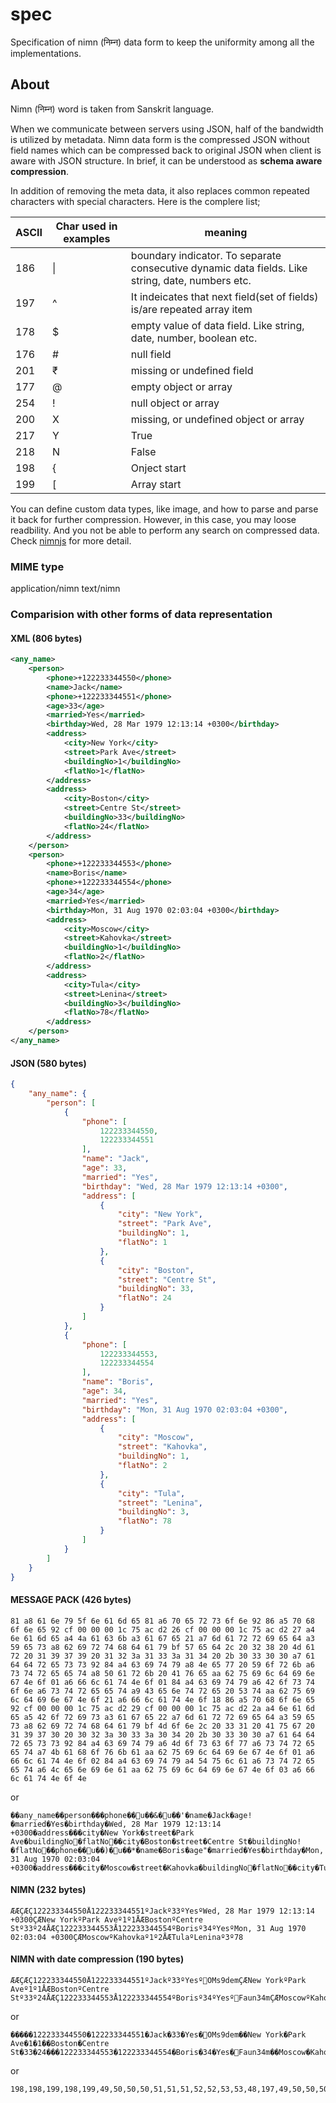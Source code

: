 # spec
Specification of nimn (निम्न) data form to keep the uniformity among all the implementations.

## About
Nimn (निम्न) word is taken from Sanskrit language.

When we communicate between servers using JSON, half of the bandwidth is utilized by metadata. Nimn data form is the compressed JSON without field names which can be compressed back to original JSON when client is aware with JSON structure. In brief, it can be understood as **schema aware compression**.

In addition of removing the meta data, it also replaces common repeated characters with special characters. Here is the complere list;


| ASCII  | Char used in examples  | meaning  |
|----|----|----|
| 186 |  \| | boundary indicator. To separate consecutive dynamic data fields. Like string, date, numbers etc. |
| 197 |  ^ | It indeicates that next field(set of fields) is/are repeated array item|
| 178 |  $ | empty value of data field. Like string, date, number, boolean etc.|
| 176 |  # | null field|
| 201 |  ₹ | missing or undefined field|
| 177 |  @ | empty object or array|
| 254 |  ! | null object or array|
| 200 |  X | missing, or undefined object or array|
| 217 |  Y | True|
| 218 |  N | False|
| 198 |  { | Onject start|
| 199 |  \[ | Array start|

You can define custom data types, like image, and how to parse and parse it back for further compression. However, in this case, you may loose readbility. And you not be able to perform any search on compressed data. Check [nimnjs](https://github.com/nimndata/nimnjs-node) for more detail.

### MIME type

application/nimn
text/nimn

### Comparision with other forms of data representation

#### XML (806 bytes)
```xml
<any_name>
    <person>
        <phone>+122233344550</phone>
        <name>Jack</name>
        <phone>+122233344551</phone>
        <age>33</age>
        <married>Yes</married>
        <birthday>Wed, 28 Mar 1979 12:13:14 +0300</birthday>
        <address>
            <city>New York</city>
            <street>Park Ave</street>
            <buildingNo>1</buildingNo>
            <flatNo>1</flatNo>
        </address>
        <address>
            <city>Boston</city>
            <street>Centre St</street>
            <buildingNo>33</buildingNo>
            <flatNo>24</flatNo>
        </address>
    </person>
    <person>
        <phone>+122233344553</phone>
        <name>Boris</name>
        <phone>+122233344554</phone>
        <age>34</age>
        <married>Yes</married>
        <birthday>Mon, 31 Aug 1970 02:03:04 +0300</birthday>
        <address>
            <city>Moscow</city>
            <street>Kahovka</street>
            <buildingNo>1</buildingNo>
            <flatNo>2</flatNo>
        </address>
        <address>
            <city>Tula</city>
            <street>Lenina</street>
            <buildingNo>3</buildingNo>
            <flatNo>78</flatNo>
        </address>
    </person>
</any_name>
```

#### JSON (580 bytes)
```json
{
    "any_name": {
        "person": [
            {
                "phone": [
                    122233344550,
                    122233344551
                ],
                "name": "Jack",
                "age": 33,
                "married": "Yes",
                "birthday": "Wed, 28 Mar 1979 12:13:14 +0300",
                "address": [
                    {
                        "city": "New York",
                        "street": "Park Ave",
                        "buildingNo": 1,
                        "flatNo": 1
                    },
                    {
                        "city": "Boston",
                        "street": "Centre St",
                        "buildingNo": 33,
                        "flatNo": 24
                    }
                ]
            },
            {
                "phone": [
                    122233344553,
                    122233344554
                ],
                "name": "Boris",
                "age": 34,
                "married": "Yes",
                "birthday": "Mon, 31 Aug 1970 02:03:04 +0300",
                "address": [
                    {
                        "city": "Moscow",
                        "street": "Kahovka",
                        "buildingNo": 1,
                        "flatNo": 2
                    },
                    {
                        "city": "Tula",
                        "street": "Lenina",
                        "buildingNo": 3,
                        "flatNo": 78
                    }
                ]
            }
        ]
    }
}
```

#### MESSAGE PACK (426 bytes)
```
81 a8 61 6e 79 5f 6e 61 6d 65 81 a6 70 65 72 73 6f 6e 92 86 a5 70 68 6f 6e 65 92 cf 00 00 00 1c 75 ac d2 26 cf 00 00 00 1c 75 ac d2 27 a4 6e 61 6d 65 a4 4a 61 63 6b a3 61 67 65 21 a7 6d 61 72 72 69 65 64 a3 59 65 73 a8 62 69 72 74 68 64 61 79 bf 57 65 64 2c 20 32 38 20 4d 61 72 20 31 39 37 39 20 31 32 3a 31 33 3a 31 34 20 2b 30 33 30 30 a7 61 64 64 72 65 73 73 92 84 a4 63 69 74 79 a8 4e 65 77 20 59 6f 72 6b a6 73 74 72 65 65 74 a8 50 61 72 6b 20 41 76 65 aa 62 75 69 6c 64 69 6e 67 4e 6f 01 a6 66 6c 61 74 4e 6f 01 84 a4 63 69 74 79 a6 42 6f 73 74 6f 6e a6 73 74 72 65 65 74 a9 43 65 6e 74 72 65 20 53 74 aa 62 75 69 6c 64 69 6e 67 4e 6f 21 a6 66 6c 61 74 4e 6f 18 86 a5 70 68 6f 6e 65 92 cf 00 00 00 1c 75 ac d2 29 cf 00 00 00 1c 75 ac d2 2a a4 6e 61 6d 65 a5 42 6f 72 69 73 a3 61 67 65 22 a7 6d 61 72 72 69 65 64 a3 59 65 73 a8 62 69 72 74 68 64 61 79 bf 4d 6f 6e 2c 20 33 31 20 41 75 67 20 31 39 37 30 20 30 32 3a 30 33 3a 30 34 20 2b 30 33 30 30 a7 61 64 64 72 65 73 73 92 84 a4 63 69 74 79 a6 4d 6f 73 63 6f 77 a6 73 74 72 65 65 74 a7 4b 61 68 6f 76 6b 61 aa 62 75 69 6c 64 69 6e 67 4e 6f 01 a6 66 6c 61 74 4e 6f 02 84 a4 63 69 74 79 a4 54 75 6c 61 a6 73 74 72 65 65 74 a6 4c 65 6e 69 6e 61 aa 62 75 69 6c 64 69 6e 67 4e 6f 03 a6 66 6c 61 74 4e 6f 4e
```
or
```
��any_name��person���phone��u��&�u��'�name�Jack�age!�married�Yes�birthday�Wed, 28 Mar 1979 12:13:14 +0300�address���city�New York�street�Park Ave�buildingNo�flatNo��city�Boston�street�Centre St�buildingNo!�flatNo��phone��u��)�u��*�name�Boris�age"�married�Yes�birthday�Mon, 31 Aug 1970 02:03:04 +0300�address���city�Moscow�street�Kahovka�buildingNo�flatNo��city�Tula�street�Lenina�buildingNo�flatNoN
```
#### NIMN (232 bytes)
```
ÆÆÇÆÇ122233344550Å122233344551ºJackº33ºYesºWed, 28 Mar 1979 12:13:14 +0300ÇÆNew YorkºPark Aveº1º1ÅÆBostonºCentre Stº33º24ÅÆÇ122233344553Å122233344554ºBorisº34ºYesºMon, 31 Aug 1970 02:03:04 +0300ÇÆMoscowºKahovkaº1º2ÅÆTulaºLeninaº3º78
```
#### NIMN with date compression (190 bytes)
```
ÆÆÇÆÇ122233344550Å122233344551ºJackº33ºYesºOMs9demÇÆNew YorkºPark Aveº1º1ÅÆBostonºCentre Stº33º24ÅÆÇ122233344553Å122233344554ºBorisº34ºYesºFaun34mÇÆMoscowºKahovkaº1º2ÅÆTulaºLeninaº3º78
```
or
```
�����122233344550�122233344551�Jack�33�Yes�OMs9dem��New York�Park Ave�1�1��Boston�Centre St�33�24���122233344553�122233344554�Boris�34�Yes�Faun34m��Moscow�Kahovka�1�2��Tula�Lenina�3�78
```
or
```
198,198,199,198,199,49,50,50,50,51,51,51,52,52,53,53,48,197,49,50,50,50,51,51,51,52,52,53,53,49,186,74,97,99,107,186,51,51,186,89,101,115,186,19,79,77,115,57,100,101,0,0,109,199,198,78,101,119,32,89,111,114,107,186,80,97,114,107,32,65,118,101,186,49,186,49,197,198,66,111,115,116,111,110,186,67,101,110,116,114,101,32,83,116,186,51,51,186,50,52,197,198,199,49,50,50,50,51,51,51,52,52,53,53,51,197,49,50,50,50,51,51,51,52,52,53,53,52,186,66,111,114,105,115,186,51,52,186,89,101,115,186,19,70,97,117,110,51,52,0,0,109,199,198,77,111,115,99,111,119,186,75,97,104,111,118,107,97,186,49,186,50,197,198,84,117,108,97,186,76,101,110,105,110,97,186,51,186,55,56
```
